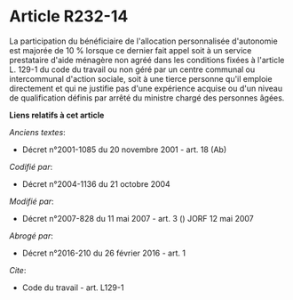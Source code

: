 # Article R232-14

La participation du bénéficiaire de l'allocation personnalisée d'autonomie est majorée de 10 % lorsque ce dernier fait appel
soit à un service prestataire d'aide ménagère non agréé dans les conditions fixées à l'article L. 129-1 du code du travail ou
non géré par un centre communal ou intercommunal d'action sociale, soit à une tierce personne qu'il emploie directement et
qui ne justifie pas d'une expérience acquise ou d'un niveau de qualification définis par arrêté du ministre chargé des
personnes âgées.

**Liens relatifs à cet article**

_Anciens textes_:

  - Décret n°2001-1085 du 20 novembre 2001 - art. 18 (Ab)

_Codifié par_:

  - Décret n°2004-1136 du 21 octobre 2004

_Modifié par_:

  - Décret n°2007-828 du 11 mai 2007 - art. 3 () JORF 12 mai 2007

_Abrogé par_:

  - Décret n°2016-210 du 26 février 2016 - art. 1

_Cite_:

  - Code du travail - art. L129-1
